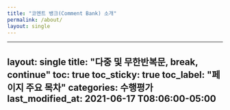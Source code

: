 ```yaml
---
title: "코멘트 뱅크(Comment Bank) 소개"
permalink: /about/
layout: single
---
```


---

layout: single
title: "다중 및 무한반복문, break, continue"
toc: true
toc_sticky: true
toc_label: "페이지 주요 목차"
categories: 수행평가
last_modified_at: 2021-06-17 T08:06:00-05:00
---

